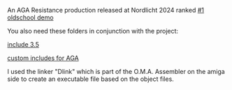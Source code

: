 An AGA Resistance production released at Nordlicht 2024 ranked [#1 oldschool demo](https://www.pouet.net/prod.php?which=97329)

You also need these folders in conjunction with the project:

[include 3.5](https://github.com/christiangerbig/include-3.5)

[custom includes for AGA](https://github.com/christiangerbig/custom-includes-aga)

I used the linker "Dlink" which is part of the O.M.A. Assembler on the amiga side to create an executable file based on the object files.
